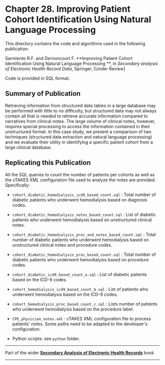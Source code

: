 # Chapter 28. Improving Patient Cohort Identification Using Natural Language Processing

This directory contains the code and algorithms used in the following publication:

Sarmiento R.F. and Dernoncourt F. **Improving Patient Cohort Identification Using Natural Language Processing
**, in *Secondary analysis of Electronic Health Record Data*, Springer, [Under Review]

Code is provided in SQL format.


## Summary of Publication

Retrieving information from structured data tables in a large database may be performed with little to no difficulty, but structured data may not always contain all that is needed to retrieve accurate information compared to narratives from clinical notes. The large volume of clinical notes, however, requires special processing to access the information contained in their unstructured format. In this case study, we present a comparison of two techniques (structured data extraction and natural language processing) and we evaluate their utility in identifying a specific patient cohort from a large clinical database.

## Replicating this Publication

All the SQL queries to count the number of patients per cohorts as well as the cTAKES XML configuration file used to analyze the notes are provided. Specifically:

* `cohort_diabetic_hemodialysis_icd9_based_count.sql` : Total number of diabetic patients who underwent hemodialysis based on diagnosis codes.

* `cohort_diabetic_hemodialysis_notes_based_count.sql` : List of diabetic patients who underwent hemodialysis based on unstructured clinical notes.

* `cohort_diabetic_hemodialysis_proc_and_notes_based_count.sql` : Total number of diabetic patients who underwent hemodialysis based on unstructured clinical notes and procedure codes.

* `cohort_diabetic_hemodialysis_proc_based_count.sql` : Total number of diabetic patients who underwent hemodialysis based on procedure codes.

* `cohort_diabetic_icd9_based_count_a.sql` : List of diabetic patients based on the ICD-9 codes.

* `cohort_hemodialysis_icd9_based_count_b.sql` : List of patients who underwent hemodialysis based on the ICD-9 codes.

* `cohort_hemodialysis_proc_based_count_c.sql` : Lists number of patients who underwent hemodialysis based on the procedure label.

* `CPE_physician_notes.xml` : cTAKES XML configuration file to process patients' notes. Some paths need to be adapted to the developer's configuration.

* Python scripts: see `python` folder.


***
Part of the wider **[Secondary Analysis of Electronic Health Records](https://github.com/MIT-LCP/critical-data-book)** book
***
